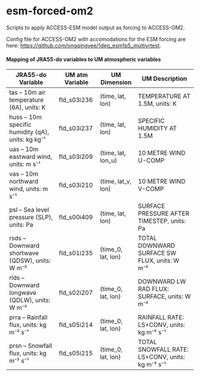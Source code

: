 # esm-forced-om2

Scripts to apply ACCESS-ESM model output as forcing to ACCESS-OM2. 

Config file for ACCESS-OM2 with accomodations for the ESM forcing are here: https://github.com/ongqingyee/1deg_esm1p5_multiyrtest. 

#### Mapping of JRA55-do variables to UM atmospheric variables

| JRA55-do Variable | UM atm Variable | UM Dimension         | UM Description                                    |
|-------------------|-----------------|----------------------|--------------------------------------------------|
| tas – 10m air temperature (θA), units: K | fld_s03i236 | (time, lat, lon)    | TEMPERATURE AT 1.5M, units: K                    |
| huss – 10m specific humidity (qA), units: kg kg⁻¹ | fld_s03i237 | (time, lat, lon)    | SPECIFIC HUMIDITY AT 1.5M                        |
| uas – 10m eastward wind, units: m s⁻¹ | fld_s03i209 | (time, lat, lon_u)  | 10 METRE WIND U-COMP                             |
| vas – 10m northward wind, units: m s⁻¹ | fld_s03i210 | (time, lat_v, lon)  | 10 METRE WIND V-COMP                             |
| psl – Sea level pressure (SLP), units: Pa | fld_s00i409 | (time, lat, lon)    | SURFACE PRESSURE AFTER TIMESTEP, units: Pa       |
| rsds – Downward shortwave (QDSW), units: W m⁻² | fld_s01i235 | (time_0, lat, lon) | TOTAL DOWNWARD SURFACE SW FLUX, units: W m⁻² |
| rlds – Downward longwave (QDLW), units: W m⁻² | fld_s02i207 | (time_0, lat, lon) | DOWNWARD LW RAD FLUX: SURFACE, units: W m⁻²       |
| prra – Rainfall flux, units: kg m⁻² s⁻¹ | fld_s05i214 | (time_0, lat, lon) | RAINFALL RATE: LS+CONV, units: kg m⁻² s⁻¹        |
| prsn – Snowfall flux, units: kg m⁻² s⁻¹ | fld_s05i215 | (time_0, lat, lon) | TOTAL SNOWFALL RATE: LS+CONV, units: kg m⁻² s⁻¹  |
